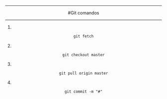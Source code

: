 

--------
<center>

#Git comandos

--------

1.

``` php
git fetch
```
2.
``` 
git checkout master
```

3.
```
git pull origin master
```

4.
```
git commit -m "#"
```